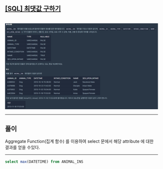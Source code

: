 ## [[SQL] 최댓값 구하기](https://programmers.co.kr/learn/courses/30/lessons/59415)
<br>![](prob.PNG)
<br>
___

## 풀이
Aggregate Function(집계 함수) 를 이용하여 select 문에서 해당 attribute 에 대한 결과를 얻을 수있다. 
___
```sql
select max(DATETIME) from ANIMAL_INS
```

